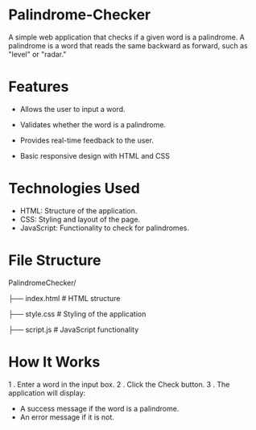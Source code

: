 # Palindrome-Checker
A simple web application that checks if a given word is a palindrome. A palindrome is a word that reads the same backward as forward, such as "level" or "radar."

# Features
 *  Allows the user to input a word.
   
*  Validates whether the word is a palindrome.

 *  Provides real-time feedback to the user.
   
 *  Basic responsive design with HTML and CSS

# Technologies Used
* HTML: Structure of the application.
* CSS: Styling and layout of the page.
* JavaScript: Functionality to check for palindromes.


# File Structure

PalindromeChecker/

├── index.html    # HTML structure

├── style.css     # Styling of the application

├── script.js     # JavaScript functionality




# How It Works
 1 . Enter a word in the input box.
2 . Click the Check button.
3 . The application will display:
   * A success message if the word is a palindrome.
  * An error message if it is not.
